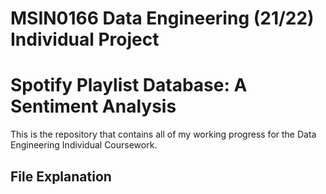 # MSIN0166 Data Engineering (21/22) Individual Project
# Spotify Playlist Database: A Sentiment Analysis
This is the repository that contains all of my working progress for the Data Engineering Individual Coursework.

## File Explanation

